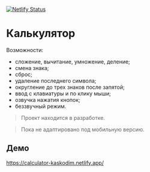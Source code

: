 [![Netlify Status](https://api.netlify.com/api/v1/badges/f7c05e39-7510-4fa5-863a-364e491f58cd/deploy-status)](https://app.netlify.com/sites/calculator-kaskodim/deploys)

# Калькулятор

Возможности:
- сложение, вычитание, умножение, деление;
- смена знака;
- сброс;
- удаление последнего символа;
- округление до трех знаков после запятой;
- ввод с клавиатуры и по клику мыши;
- озвучка нажатия кнопок;
- беззвучный режим. 

> Проект находится в разработке.

> Пока не адаптировано под мобильную версию.

## Демо

https://calculator-kaskodim.netlify.app/